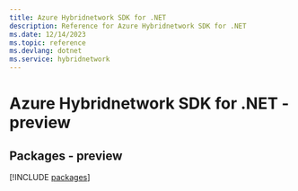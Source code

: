 ```yaml
---
title: Azure Hybridnetwork SDK for .NET
description: Reference for Azure Hybridnetwork SDK for .NET
ms.date: 12/14/2023
ms.topic: reference
ms.devlang: dotnet
ms.service: hybridnetwork
---
```

# Azure Hybridnetwork SDK for .NET - preview
## Packages - preview
[!INCLUDE [packages](hybridnetwork-index.md)]